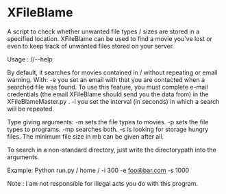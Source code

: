 # XFileBlame
A script to check whether unwanted file types / sizes are stored in a specified location.
XFileBlame can be used to find a movie you've lost or even to keep track of unwanted files stored on your server.

Usage :   //--help

By default, it searches for movies contained in / without repeating or email warning.
With:
  -e you set an email with that you are contacted when a searched file was found.
     To use this feature, you must complete e-mail credentials (the  email XFileBlame should send you the data from)
     in the XFileBlameMaster.py .
  -i you set the interval (in seconds) in which a search will be repeated.

Type giving arguments:
  -m sets the file types to movies.
  -p sets the file types to programs.
  -mp searches both.
  -s is looking for storage hungry files.
  The minimum file size in mb can be given after all.

To search in a non-standard directory, just write the directorypath into the arguments.

Example:
Python run.py / home / -i 300 -e foo@bar.com -s 1000

Note :
I am not responsible for illegal acts you do with this program.
